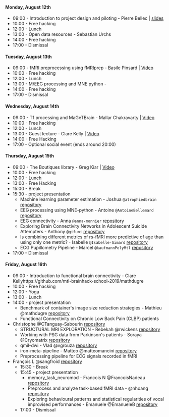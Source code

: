 #### Monday, August 12th
  - 09:00 - Introduction to project design and piloting - Pierre Bellec | [slides](https://github.com/mtl-brainhack-school-2019/teaching/raw/master/slides/intro_brainhackschool_bellec.pdf)
  - 10:00 - Free hacking
  - 12:00 - Lunch
  - 13:00 - Open data resources - Sebastian Urchs
  - 14:00 - Free hacking
  - 17:00 - Dismissal

#### Tuesday, August 13th
  - 09:00 - fMRI preprocessing using fMRIprep - Basile Pinsard | [Video](https://www.youtube.com/watch?v=WTcucXAAVBU)
  - 10:00 - Free hacking
  - 12:00 - Lunch
  - 13:00 - M/EEG processing and MNE python -
  - 14:00 - Free hacking
  - 17:00 - Dismissal

#### Wednesday, August 14th
  - 09:00 - T1 processing and MaGeTBrain - Mallar Chakravarty | [Video](https://www.youtube.com/watch?v=6no42ADiVi8)
  - 10:00 - Free hacking
  - 12:00 - Lunch
  - 13:00 - Guest lecture - Clare Kelly | [Video](https://www.youtube.com/watch?v=IKn8gsz4TmY)
  - 14:00 - Free Hacking
  - 17:00 - Optional social event (ends around 20:00)

#### Thursday, August 15th
  - 09:00 - The Boutiques library - Greg Kiar | [Video](https://www.youtube.com/watch?v=g5fHYgD5pTo)
  - 10:00 - Free hacking
  - 12:00 - Lunch
  - 13:00 - Free Hacking
  - 15:00 - Break 
  - 15:30 - project presentation
    - Machine learning parameter estimation - Joshua `@atrophiedbrain` [repository](https://github.com/mtl-brainhack-school-2019/AtrophiedBrain-machine-learning-parameter-estimation)
    - EEG processing using MNE-python - Antoine `@AntoineBellemard` [repository](https://github.com/mtl-brainhack-school-2019/BrainHackSchool2019_AB)
    - EEG connectivity - Anna `@anna-monnier` [repository](https://github.com/mtl-brainhack-school-2019/EEG_Connectivity_BrainHack_2019)
    - Exploring Brain Connectivity Networks in Adolescent Suicide Attempters - Anthony `@gifuni` [repository](https://github.com/mtl-brainhack-school-2019/Anthony-Gifuni-repo)
    - Is combining different metrics of rs-fMRI more predictive of age than using only one metric? - Isabelle `@Isabelle-Simard` [repository](https://github.com/mtl-brainhack-school-2019/Isabelle-Simard_Multimodal_ML)    
    - ECG Pupillometry Pipeline - Marcel `@kaufmannPolyMtl` [repository](https://github.com/mtl-brainhack-school-2019/ecg_pupillometry_pipeline_kaufmann)
  - 17:00 - Dismissal

#### Friday, August 16th
  - 09:00 - Introduction to functional brain connectivity - Clare Kellyhttps://github.com/mtl-brainhack-school-2019/mathdugre
  - 10:00 - Free hacking
  - 12:00 - Yoga
  - 13:00 - Lunch
  - 14:00 - project presentation
    - Benchmark of container's image size reduction strategies - Mathieu @mathdugre [repository](https://github.com/mtl-brainhack-school-2019/mathdugre)
    - Functional Connectivity on Chronic Low Back Pain (CLBP) patients
 - Christophe @CTanguay-Sabourin [repository](https://github.com/mtl-brainhack-school-2019/Christophe_FunctionalConnectivity_CLBP)
    - STRUCTURAL MRI EXPLORATION - Rebekah @rwickens [repository](https://github.com/mtl-brainhack-school-2019/rwickens-sMRI-PET)
    - Working with PSG data from Parkinson's patients - Soraya @Cryomatrix [repository](https://github.com/mtl-brainhack-school-2019/Soraya-sleep-data-in-PD-patients)
    - qmil-dwi - Vlad @vgrouza [repository](https://github.com/mtl-brainhack-school-2019/qmil-dwi)
    - iron-meta-pipeline - Matteo @matteomancini [repository](https://github.com/mtl-brainhack-school-2019/matteo-mancini-iron-meta-pipeline)
    - Preprocessing pipeline for ECG signals recorded in fMRI
- François L @sangfroid [repository](https://github.com/mtl-brainhack-school-2019/franclespinas-biosignals)
  - 15:30 - Break
  - 15:45 - project presentation
    - memory_task_neuromod - Francois N @FrancoisNadeau [repository](https://github.com/mtl-brainhack-school-2019/memory_task_neuromod)
    - Preprocess and analyze task-based fMRI data - @nhoang [repository](https://github.com/mtl-brainhack-school-2019/NHoang--Apply-BIDS-fMRIPrep-Nilearn-Jupiter-to-my-task-based-fMRI-data)
    - Exploring behavioural patterns and statistical regularities of vocal improvised performances - Emanuele @EmanueleB [repository](https://github.com/mtl-brainhack-school-2019/EmanueleB)
  - 17:00 - Dismissal
